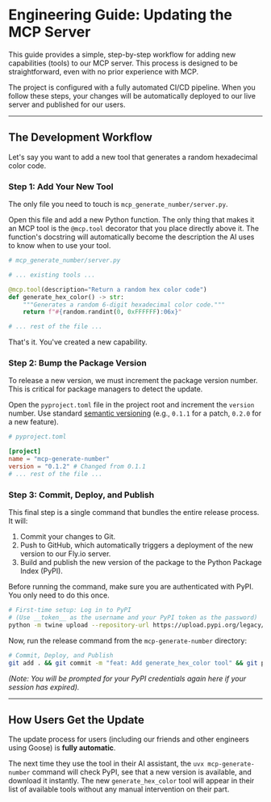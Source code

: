 # Engineering Guide: Updating the MCP Server

This guide provides a simple, step-by-step workflow for adding new capabilities (tools) to our MCP server. This process is designed to be straightforward, even with no prior experience with MCP.

The project is configured with a fully automated CI/CD pipeline. When you follow these steps, your changes will be automatically deployed to our live server and published for our users.

---

## The Development Workflow

Let's say you want to add a new tool that generates a random hexadecimal color code.

### Step 1: Add Your New Tool

The only file you need to touch is `mcp_generate_number/server.py`.

Open this file and add a new Python function. The only thing that makes it an MCP tool is the `@mcp.tool` decorator that you place directly above it. The function's docstring will automatically become the description the AI uses to know when to use your tool.

```python
# mcp_generate_number/server.py

# ... existing tools ...

@mcp.tool(description="Return a random hex color code")
def generate_hex_color() -> str:
    """Generates a random 6-digit hexadecimal color code."""
    return f"#{random.randint(0, 0xFFFFFF):06x}"

# ... rest of the file ...
```

That's it. You've created a new capability.

### Step 2: Bump the Package Version

To release a new version, we must increment the package version number. This is critical for package managers to detect the update.

Open the `pyproject.toml` file in the project root and increment the `version` number. Use standard [semantic versioning](https://semver.org/) (e.g., `0.1.1` for a patch, `0.2.0` for a new feature).

```toml
# pyproject.toml

[project]
name = "mcp-generate-number"
version = "0.1.2" # Changed from 0.1.1
# ... rest of the file ...
```

### Step 3: Commit, Deploy, and Publish

This final step is a single command that bundles the entire release process. It will:
1.  Commit your changes to Git.
2.  Push to GitHub, which automatically triggers a deployment of the new version to our Fly.io server.
3.  Build and publish the new version of the package to the Python Package Index (PyPI).

Before running the command, make sure you are authenticated with PyPI. You only need to do this once.

```bash
# First-time setup: Log in to PyPI
# (Use __token__ as the username and your PyPI token as the password)
python -m twine upload --repository-url https://upload.pypi.org/legacy/
```

Now, run the release command from the `mcp-generate-number` directory:

```bash
# Commit, Deploy, and Publish
git add . && git commit -m "feat: Add generate_hex_color tool" && git push && python -m build && python -m twine upload dist/*
```

*(Note: You will be prompted for your PyPI credentials again here if your session has expired).*

---

## How Users Get the Update

The update process for users (including our friends and other engineers using Goose) is **fully automatic**.

The next time they use the tool in their AI assistant, the `uvx mcp-generate-number` command will check PyPI, see that a new version is available, and download it instantly. The new `generate_hex_color` tool will appear in their list of available tools without any manual intervention on their part. 